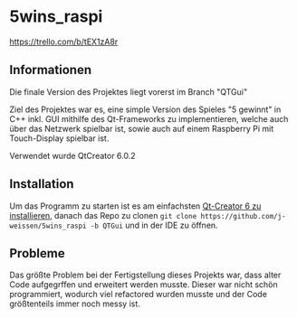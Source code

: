 # 5wins_raspi

https://trello.com/b/tEX1zA8r

## Informationen

Die finale Version des Projektes liegt vorerst im Branch "QTGui"

Ziel des Projektes war es, eine simple Version des Spieles "5 gewinnt" in C++ inkl. GUI mithilfe des Qt-Frameworks zu implementieren, welche auch über das Netzwerk spielbar ist, sowie auch auf einem Raspberry Pi mit Touch-Display spielbar ist.

Verwendet wurde QtCreator 6.0.2

## Installation

Um das Programm zu starten ist es am einfachsten 
[Qt-Creator 6 zu installieren](https://www.qt.io/download), 
danach das Repo zu clonen
```git clone https://github.com/j-weissen/5wins_raspi -b QTGui```
und in der IDE zu öffnen.

## Probleme
Das größte Problem bei der Fertigstellung dieses Projekts war, dass alter Code aufgegrffen und erweitert werden musste. Dieser war nicht schön programmiert, wodurch viel refactored wurden musste und der Code größtenteils immer noch messy ist. 
